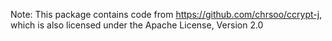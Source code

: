 Note: This package contains code from https://github.com/chrsoo/ccrypt-j, which is also licensed under the Apache License, Version 2.0
